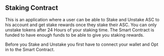 ## Staking Contract
This is an application where a user can be able to Stake and Unstake ASC to his account and get stake rewards once they stake their ASC.
You can only unstake tokens after 24 Hours of your staking time.
The Smart Contract is funded to have enough funds to be able to give you staking rewards.

Before you Stake and Unstake you first have to connect your wallet and Opt in to the Smart Contract.